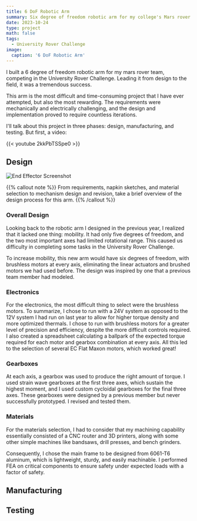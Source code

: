 ```yaml
---
title: 6 DoF Robotic Arm
summary: Six degree of freedom robotic arm for my college's Mars rover team.
date: 2023-10-24
type: project
math: false
tags:
  - University Rover Challenge
image:
  caption: '6 DoF Robotic Arm'
---
```


I built a 6 degree of freedom robotic arm for my mars rover team, competing in the University Rover Challenge. Leading it from design to the field, it was a tremendous success.

This arm is the most difficult and time-consuming project that I have ever attempted, but also the most rewarding. The requirements were mechanically and electrically challenging, and the design and implementation proved to require countless iterations.

I'll talk about this project in three phases: design, manufacturing, and testing. But first, a video:

{{< youtube 2kkPbTSSpe0 >}}

## Design

![End Effector Screenshot](.../assets/media/End%20Effector%20Screenshot.png)

{{% callout note %}}
From requirements, napkin sketches, and material selection to mechanism design and revision, take a brief overview of the design process for this arm.
{{% /callout %}}

### Overall Design

Looking back to the robotic arm I designed in the previous year, I realized that it lacked one thing: mobility. It had only five degrees of freedom, and the two most important axes had limited rotational range. This caused us difficulty in completing some tasks in the University Rover Challenge.

To increase mobility, this new arm would have six degrees of freedom, with brushless motors at every axis, eliminating the linear actuators and brushed motors we had used before. The design was inspired by one that a previous team member had modeled.

### Electronics

For the electronics, the most difficult thing to select were the brushless motors. To summarize, I chose to run with a 24V system as opposed to the 12V system I had run on last year to allow for higher torque density and more optimized thermals. I chose to run with brushless motors for a greater level of precision and efficiency, despite the more difficult controls required. I also created a spreadsheet calculating a ballpark of the expected torque required for each motor and gearbox combination at every axis. All this led to the selection of several EC Flat Maxon motors, which worked great!

### Gearboxes

At each axis, a gearbox was used to produce the right amount of torque. I used strain wave gearboxes at the first three axes, which sustain the highest moment, and I used custom cycloidal gearboxes for the final three axes. These gearboxes were designed by a previous member but never successfully prototyped. I revised and tested them.

### Materials

For the materials selection, I had to consider that my machining capability essentially consisted of a CNC router and 3D printers, along with some other simple machines like bandsaws, drill presses, and bench grinders.

Consequently, I chose the main frame to be designed from 6061-T6 aluminum, which is lightweight, sturdy, and easily machinable. I performed FEA on critical components to ensure safety under expected loads with a factor of safety.

## Manufacturing

## Testing